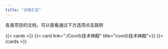 ```yaml
---
title: "文档汇总"
---
```


各类项目的文档，可以查看通过下方选项点击跳转

{{< cards >}}
  {{< card link="./Coviの技术神殿" title="coviの技术神殿">}}
{{< /cards >}}